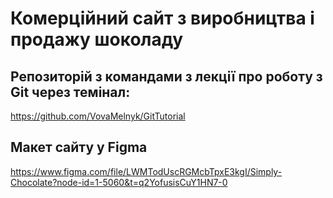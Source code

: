 # Комерційний сайт з виробництва і продажу шоколаду

## Репозиторій з командами з лекції про роботу з Git через темінал:
<https://github.com/VovaMelnyk/GitTutorial>

## Макет cайту у Figma
<https://www.figma.com/file/LWMTodUscRGMcbTpxE3kgI/Simply-Chocolate?node-id=1-5060&t=q2YofusisCuY1HN7-0>

